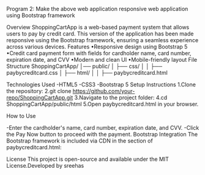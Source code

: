 Program 2: Make the above web application responsive web application using Bootstrap framework


Overview
ShoppingCartApp is a web-based payment system that allows users to pay by credit card. This version of the application has been made responsive using the Bootstrap framework, ensuring a seamless experience across various devices.
Features
•Responsive design using Bootstrap 5
•Credit card payment form with fields for cardholder name, card number, expiration date, and CVV
•Modern and clean UI
•Mobile-friendly layout
File Structure
ShoppingCartApp/
│── public/
│ ├── css/
│ │ ├── paybycreditcard.css
│ ├── html/
│ │ ├── paybycreditcard.html

Technologies Used
-HTML5
-CSS3
-Bootstrap 5
Setup Instructions
1.Clone the repository:
2.git clone https://github.com/your-repo/ShoppingCartApp.git
3.Navigate to the project folder:
4.cd ShoppingCartApp/public/html
5.Open paybycreditcard.html in your browser.

How to Use

-Enter the cardholder's name, card number, expiration date, and CVV.
-Click the Pay Now button to proceed with the payment.
Bootstrap Integration
The Bootstrap framework is included via CDN in the <head> section of paybycreditcard.html:
<link href="https://cdn.jsdelivr.net/npm/bootstrap@5.3.0/dist/css/bootstrap.min.css" rel="stylesheet">

License
This project is open-source and available under the MIT License.Developed by sreehas
